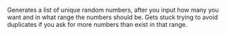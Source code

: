 Generates a list of unique random numbers, after you input how many you want and in what range the numbers should be. Gets stuck trying to avoid duplicates if you ask for more numbers than exist in that range.
